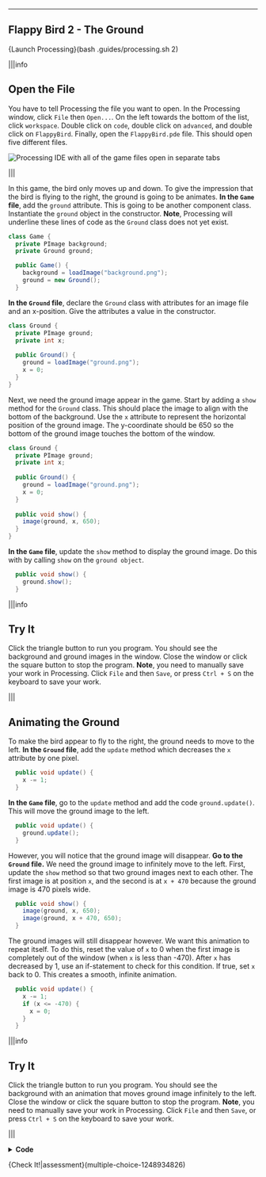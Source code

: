 ----------

## Flappy Bird 2 - The Ground

{Launch Processing}(bash .guides/processing.sh 2)

|||info
## Open the File
You have to tell Processing the file you want to open. In the Processing window, click `File` then `Open...`. On the left towards the bottom of the list, click `workspace`. Double click on `code`, double click on `advanced`, and double click on `FlappyBird`. Finally, open the `FlappyBird.pde` file. This should open five different files.

![Processing IDE with all of the game files open in separate tabs](.guides/img/advanced/files.png)

|||

In this game, the bird only moves up and down. To give the impression that the bird is flying to the right, the ground is going to be animates. **In the `Game` file**, add the `ground` attribute. This is going to be another component class. Instantiate the `ground` object in the constructor. **Note**, Processing will underline these lines of code as the `Ground` class does not yet exist.

```java
class Game {
  private PImage background;
  private Ground ground;

  public Game() {
    background = loadImage("background.png");
    ground = new Ground();
  }
```

**In the `Ground` file**, declare the `Ground` class with attributes for an image file and an x-position. Give the attributes a value in the constructor.

```java
class Ground {
  private PImage ground;
  private int x;
  
  public Ground() {
    ground = loadImage("ground.png");
    x = 0;
  }
}
```

Next, we need the ground image appear in the game. Start by adding a `show` method for the `Ground` class. This should place the image to align with the bottom of the background. Use the `x` attribute to represent the horizontal position of the ground image. The y-coordinate should be 650 so the bottom of the ground image touches the bottom of the window.

```java
class Ground {
  private PImage ground;
  private int x;
  
  public Ground() {
    ground = loadImage("ground.png");
    x = 0;
  }
  
  public void show() {
    image(ground, x, 650);
  }
}
```

**In the `Game` file**, update the `show` method to display the ground image. Do this with by calling `show` on the `ground object`.

```java
  public void show() {
    ground.show();
  }
```

|||info
## Try It
Click the triangle button to run you program. You should see the background and ground images in the window. Close the window or click the square button to stop the program. **Note**, you need to manually save your work in Processing. Click `File` and then `Save`, or press `Ctrl + S` on the keyboard to save your work.

|||

## Animating the Ground

To make the bird appear to fly to the right, the ground needs to move to the left. **In the `Ground` file**, add the `update` method which decreases the `x` attribute by one pixel.

```java
  public void update() {
    x -= 1;
  }
```

**In the `Game` file**, go to the `update` method and add the code `ground.update()`. This will move the ground image to the left. 

```java
  public void update() {
    ground.update();
  }
```

However, you will notice that the ground image will disappear. **Go to the `Ground` file.** We need the ground image to infinitely move to the left. First, update the `show` method so that two ground images next to each other. The first image is at position `x`, and the second is at `x + 470` because the ground image is 470 pixels wide.

```java
  public void show() {
    image(ground, x, 650);
    image(ground, x + 470, 650);
  }
```

The ground images will still disappear however. We want this animation to repeat itself. To do this, reset the value of `x` to 0 when the first image is completely out of the window (when `x` is less than -470). After `x` has decreased by 1, use an if-statement to check for this condition. If true, set `x` back to 0. This creates a smooth, infinite animation.

```java
  public void update() {
    x -= 1;
    if (x <= -470) {
      x = 0;
    }
  }
```

|||info
## Try It
Click the triangle button to run you program. You should see the background with an animation that moves ground image infinitely to the left. Close the window or click the square button to stop the program. **Note**, you need to manually save your work in Processing. Click `File` and then `Save`, or press `Ctrl + S` on the keyboard to save your work.

|||

<details>
  <summary><Strong>Code</Strong></summary>
  Your code should look like this:
  
  ### `FlappyBird` File
  
  ```java
  Game game;

  void setup() {
    size(400, 719);
    game = new Game();
  }

  void draw() {
    background(game.getBackground());
    game.show();
    game.update();
  }
  ```
  
  ### `Game` File
  
  ```java
  class Game {
    private PImage background;
    private Ground ground;

    public Game() {
      background = loadImage("background.png");
      ground = new Ground();
    }

    public PImage getBackground() {
      return background;
    }

    public void show() {
      ground.show();
    }

    public void update() {
      ground.update();
    }
  }
  ```
  
  ### `Ground` File
  
  ```java
  class Ground {
    private PImage ground;
    private int x;

    public Ground() {
      ground = loadImage("ground.png");
      x = 0;
    }

    public void show() {
      image(ground, x, 650);
      image(ground, x + 470, 650);
    }

    public void update() {
      x -= 1;
      if (x <= -470) {
        x = 0;
      }
    }
  }
  ```
  
</details>

{Check It!|assessment}(multiple-choice-1248934826)
